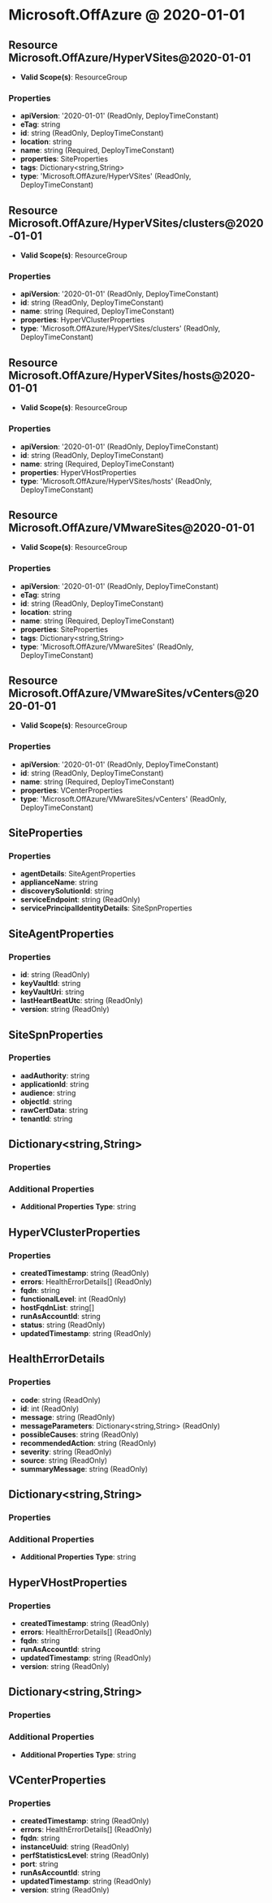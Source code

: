 # Microsoft.OffAzure @ 2020-01-01

## Resource Microsoft.OffAzure/HyperVSites@2020-01-01
* **Valid Scope(s)**: ResourceGroup
### Properties
* **apiVersion**: '2020-01-01' (ReadOnly, DeployTimeConstant)
* **eTag**: string
* **id**: string (ReadOnly, DeployTimeConstant)
* **location**: string
* **name**: string (Required, DeployTimeConstant)
* **properties**: SiteProperties
* **tags**: Dictionary<string,String>
* **type**: 'Microsoft.OffAzure/HyperVSites' (ReadOnly, DeployTimeConstant)

## Resource Microsoft.OffAzure/HyperVSites/clusters@2020-01-01
* **Valid Scope(s)**: ResourceGroup
### Properties
* **apiVersion**: '2020-01-01' (ReadOnly, DeployTimeConstant)
* **id**: string (ReadOnly, DeployTimeConstant)
* **name**: string (Required, DeployTimeConstant)
* **properties**: HyperVClusterProperties
* **type**: 'Microsoft.OffAzure/HyperVSites/clusters' (ReadOnly, DeployTimeConstant)

## Resource Microsoft.OffAzure/HyperVSites/hosts@2020-01-01
* **Valid Scope(s)**: ResourceGroup
### Properties
* **apiVersion**: '2020-01-01' (ReadOnly, DeployTimeConstant)
* **id**: string (ReadOnly, DeployTimeConstant)
* **name**: string (Required, DeployTimeConstant)
* **properties**: HyperVHostProperties
* **type**: 'Microsoft.OffAzure/HyperVSites/hosts' (ReadOnly, DeployTimeConstant)

## Resource Microsoft.OffAzure/VMwareSites@2020-01-01
* **Valid Scope(s)**: ResourceGroup
### Properties
* **apiVersion**: '2020-01-01' (ReadOnly, DeployTimeConstant)
* **eTag**: string
* **id**: string (ReadOnly, DeployTimeConstant)
* **location**: string
* **name**: string (Required, DeployTimeConstant)
* **properties**: SiteProperties
* **tags**: Dictionary<string,String>
* **type**: 'Microsoft.OffAzure/VMwareSites' (ReadOnly, DeployTimeConstant)

## Resource Microsoft.OffAzure/VMwareSites/vCenters@2020-01-01
* **Valid Scope(s)**: ResourceGroup
### Properties
* **apiVersion**: '2020-01-01' (ReadOnly, DeployTimeConstant)
* **id**: string (ReadOnly, DeployTimeConstant)
* **name**: string (Required, DeployTimeConstant)
* **properties**: VCenterProperties
* **type**: 'Microsoft.OffAzure/VMwareSites/vCenters' (ReadOnly, DeployTimeConstant)

## SiteProperties
### Properties
* **agentDetails**: SiteAgentProperties
* **applianceName**: string
* **discoverySolutionId**: string
* **serviceEndpoint**: string (ReadOnly)
* **servicePrincipalIdentityDetails**: SiteSpnProperties

## SiteAgentProperties
### Properties
* **id**: string (ReadOnly)
* **keyVaultId**: string
* **keyVaultUri**: string
* **lastHeartBeatUtc**: string (ReadOnly)
* **version**: string (ReadOnly)

## SiteSpnProperties
### Properties
* **aadAuthority**: string
* **applicationId**: string
* **audience**: string
* **objectId**: string
* **rawCertData**: string
* **tenantId**: string

## Dictionary<string,String>
### Properties
### Additional Properties
* **Additional Properties Type**: string

## HyperVClusterProperties
### Properties
* **createdTimestamp**: string (ReadOnly)
* **errors**: HealthErrorDetails[] (ReadOnly)
* **fqdn**: string
* **functionalLevel**: int (ReadOnly)
* **hostFqdnList**: string[]
* **runAsAccountId**: string
* **status**: string (ReadOnly)
* **updatedTimestamp**: string (ReadOnly)

## HealthErrorDetails
### Properties
* **code**: string (ReadOnly)
* **id**: int (ReadOnly)
* **message**: string (ReadOnly)
* **messageParameters**: Dictionary<string,String> (ReadOnly)
* **possibleCauses**: string (ReadOnly)
* **recommendedAction**: string (ReadOnly)
* **severity**: string (ReadOnly)
* **source**: string (ReadOnly)
* **summaryMessage**: string (ReadOnly)

## Dictionary<string,String>
### Properties
### Additional Properties
* **Additional Properties Type**: string

## HyperVHostProperties
### Properties
* **createdTimestamp**: string (ReadOnly)
* **errors**: HealthErrorDetails[] (ReadOnly)
* **fqdn**: string
* **runAsAccountId**: string
* **updatedTimestamp**: string (ReadOnly)
* **version**: string (ReadOnly)

## Dictionary<string,String>
### Properties
### Additional Properties
* **Additional Properties Type**: string

## VCenterProperties
### Properties
* **createdTimestamp**: string (ReadOnly)
* **errors**: HealthErrorDetails[] (ReadOnly)
* **fqdn**: string
* **instanceUuid**: string (ReadOnly)
* **perfStatisticsLevel**: string (ReadOnly)
* **port**: string
* **runAsAccountId**: string
* **updatedTimestamp**: string (ReadOnly)
* **version**: string (ReadOnly)

